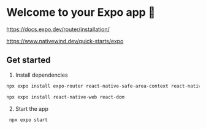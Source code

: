 # Welcome to your Expo app 👋

https://docs.expo.dev/router/installation/

https://www.nativewind.dev/quick-starts/expo

## Get started

1. Install dependencies

```bash
npx expo install expo-router react-native-safe-area-context react-native-screens expo-linking expo-constants expo-status-bar

npx expo install react-native-web react-dom
```

2. Start the app

```bash
 npx expo start
```
